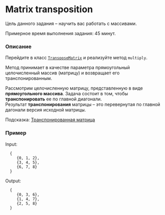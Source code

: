 # Matrix transposition

Цель данного задания – научить вас работать с массивами.

Примерное время выполнения задания: 45 минут.

### Описание

Перейдите в класс [`TransposeMatrix`](src/main/java/com/epam/rd/autotasks/matrices/TransposeMatrix.java)
и реализуйте метод `multiply`.

Метод принимает в качестве параметра прямоугольный целочисленный массив (матрицу) и возвращает его транспонированным.

Рассмотрим целочисленную матрицу, представленную в виде  **прямоугольного массива**.
Задача состоит в том, чтобы **транспонировать** ее по главной диагонали.  
Результат **транспонирования** матрицы – это перевернутая по главной дагонали версия исходной матрицы.

Подсказка: [Транспонированная матрица](https://ru.wikipedia.org/wiki/Транспонированная_матрица)

### Пример

Input:

      {
         {0, 1, 2}, 
         {3, 4, 5}, 
         {6, 7, 8}
      }

Output:

      {
         {0, 3, 6}, 
         {1, 4, 7}, 
         {2, 5, 8}
      }

